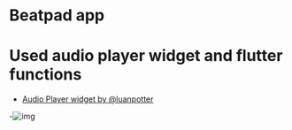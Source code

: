 # Beatpad app

# Used audio player widget and flutter functions


- [Audio Player widget by @luanpotter](https://github.com/luanpotter/audioplayers/blob/master/doc/audio_cache.md)


-![img](https://github.com/nevruzoglu/musicPlayer/blob/master/assets/screen.png)

